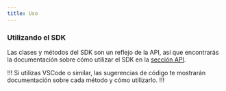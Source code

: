 ```yaml
---
title: Uso
---
```

### Utilizando el SDK

Las clases y métodos del SDK son un reflejo de la API, así que encontrarás la documentación sobre cómo utilizar el SDK en la [sección API](/api).

!!!
Si utilizas VSCode o similar, las sugerencias de código te mostrarán documentación sobre cada método y cómo utilizarlo.
!!!
